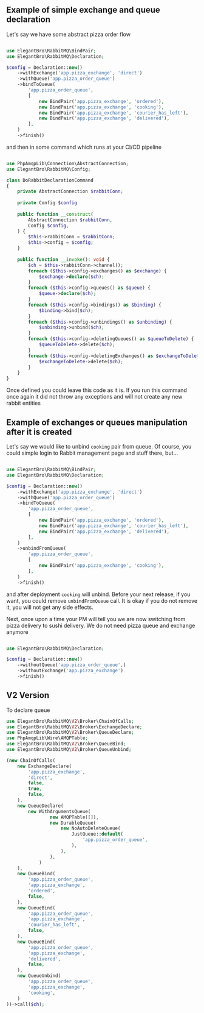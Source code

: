 ## Example of simple exchange and queue declaration

Let's say we have some abstract pizza order flow

```php

use ElegantBro\RabbitMQ\BindPair;
use ElegantBro\RabbitMQ\Declaration;

$config = Declaration::new()
    ->withExchange('app.pizza_exchange', 'direct')
    ->withQueue('app.pizza_order_queue')
    ->bindToQueue(
        'app.pizza_order_queue',
        [
            new BindPair('app.pizza_exchange', 'ordered'),
            new BindPair('app.pizza_exchange', 'cooking'),
            new BindPair('app.pizza_exchange', 'courier_has_left'),
            new BindPair('app.pizza_exchange', 'delivered'),
        ],
    )
    ->finish()
```

and then in some command which runs at your CI/CD pipeline 
```php

use PhpAmqpLib\Connection\AbstractConnection;
use ElegantBro\RabbitMQ\Config;

class DoRabbitDeclarationCommand
{
    private AbstractConnection $rabbitConn;
    
    private Config $config
       
    public function __construct(
        AbstractConnection $rabbitConn,
        Config $config,
    ) {
        $this->rabbitConn = $rabbitConn;
        $this->config = $config;
    }
    
    public function __invoke(): void {
        $ch = $this->rabbitConn->channel();
        foreach ($this->config->exchanges() as $exchange) {
            $exchange->declare($ch);
        }
        foreach ($this->config->queues() as $queue) {
            $queue->declare($ch);
        }
        foreach ($this->config->bindings() as $binding) {
            $binding->bind($ch);
        }
        foreach ($this->config->unbindings() as $unbinding) {
            $unbinding->unbind($ch);
        }
        foreach ($this->config->deletingQueues() as $queueToDelete) {
            $queueToDelete->delete($ch);
        }
        foreach ($this->config->deletingExchanges() as $exchangeToDelete) {
            $exchangeToDelete->delete($ch);
        }
    }
}
```

Once defined you could leave this code as it is. If you run this command once again it did not throw any exceptions and will not create any new rabbit entities

## Example of exchanges or queues manipulation after it is created

Let's say we would like to unbind `cooking` pair from queue. Of course, you could simple login to Rabbit management page and stuff there, but...

```php

use ElegantBro\RabbitMQ\BindPair;
use ElegantBro\RabbitMQ\Declaration;

$config = Declaration::new()
    ->withExchange('app.pizza_exchange', 'direct')
    ->withQueue('app.pizza_order_queue')
    ->bindToQueue(
        'app.pizza_order_queue',
        [
            new BindPair('app.pizza_exchange', 'ordered'),
            new BindPair('app.pizza_exchange', 'courier_has_left'),
            new BindPair('app.pizza_exchange', 'delivered'),
        ],
    )
    ->unbindFromQueue(
        'app.pizza_order_queue',
        [
            new BindPair('app.pizza_exchange', 'cooking'),
        ],
    )    
    ->finish()
```

and after deployment `cooking` will unbind. Before your next release, if you want, you could remove `unbindFromQueue` call. It is okay if you do not remove it, you will not get any side effects.

Next, once upon a time your PM will tell you we are now switching from pizza delivery to sushi delivery. We do not need pizza queue and exchange anymore

```php

use ElegantBro\RabbitMQ\Declaration;

$config = Declaration::new()
    ->withoutQueue('app.pizza_order_queue',)
    ->withoutExchange('app.pizza_exchange')    
    ->finish()
```

## V2 Version
To declare queue

```php
use ElegantBro\RabbitMQ\V2\Broker\ChainOfCalls;
use ElegantBro\RabbitMQ\V2\Broker\ExchangeDeclare;
use ElegantBro\RabbitMQ\V2\Broker\QueueDeclare;
use PhpAmqpLib\Wire\AMQPTable;
use ElegantBro\RabbitMQ\V2\Broker\QueueBind;
use ElegantBro\RabbitMQ\V2\Broker\QueueUnbind;

(new ChainOfCalls(
    new ExchangeDeclare(
        'app.pizza_exchange',
        'direct',
        false,
        true,
        false,
    ),
    new QueueDeclare(
        new WithArgumentsQueue(
                new AMQPTable([]),
                new DurableQueue(
                    new NoAutoDeleteQueue(
                        JustQueue::default(
                            'app.pizza_order_queue',
                        ),
                    ),
                ),
            )    
    ),
    new QueueBind(
        'app.pizza_order_queue',
        'app.pizza_exchange',
        'ordered',
        false,
    ),
    new QueueBind(
        'app.pizza_order_queue',
        'app.pizza_exchange',
        'courier_has_left',
        false,
    ),
    new QueueBind(
        'app.pizza_order_queue',
        'app.pizza_exchange',
        'delivered',
        false,
    ),
    new QueueUnbind(
        'app.pizza_order_queue',
        'app.pizza_exchange',
        'cooking',
    )
))->call($ch);
```